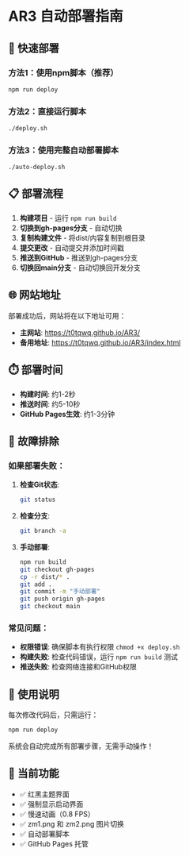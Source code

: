 # AR3 自动部署指南

## 🚀 快速部署

### 方法1：使用npm脚本（推荐）
```bash
npm run deploy
```

### 方法2：直接运行脚本
```bash
./deploy.sh
```

### 方法3：使用完整自动部署脚本
```bash
./auto-deploy.sh
```

## 📋 部署流程

1. **构建项目** - 运行 `npm run build`
2. **切换到gh-pages分支** - 自动切换
3. **复制构建文件** - 将dist/内容复制到根目录
4. **提交更改** - 自动提交并添加时间戳
5. **推送到GitHub** - 推送到gh-pages分支
6. **切换回main分支** - 自动切换回开发分支

## 🌐 网站地址

部署成功后，网站将在以下地址可用：
- **主网站**: https://t0tqwq.github.io/AR3/
- **备用地址**: https://t0tqwq.github.io/AR3/index.html

## ⏱️ 部署时间

- **构建时间**: 约1-2秒
- **推送时间**: 约5-10秒
- **GitHub Pages生效**: 约1-3分钟

## 🔧 故障排除

### 如果部署失败：

1. **检查Git状态**:
   ```bash
   git status
   ```

2. **检查分支**:
   ```bash
   git branch -a
   ```

3. **手动部署**:
   ```bash
   npm run build
   git checkout gh-pages
   cp -r dist/* .
   git add .
   git commit -m "手动部署"
   git push origin gh-pages
   git checkout main
   ```

### 常见问题：

- **权限错误**: 确保脚本有执行权限 `chmod +x deploy.sh`
- **构建失败**: 检查代码错误，运行 `npm run build` 测试
- **推送失败**: 检查网络连接和GitHub权限

## 📝 使用说明

每次修改代码后，只需运行：
```bash
npm run deploy
```

系统会自动完成所有部署步骤，无需手动操作！

## 🎯 当前功能

- ✅ 红黑主题界面
- ✅ 强制显示启动界面
- ✅ 慢速动画（0.8 FPS）
- ✅ zm1.png 和 zm2.png 图片切换
- ✅ 自动部署脚本
- ✅ GitHub Pages 托管 